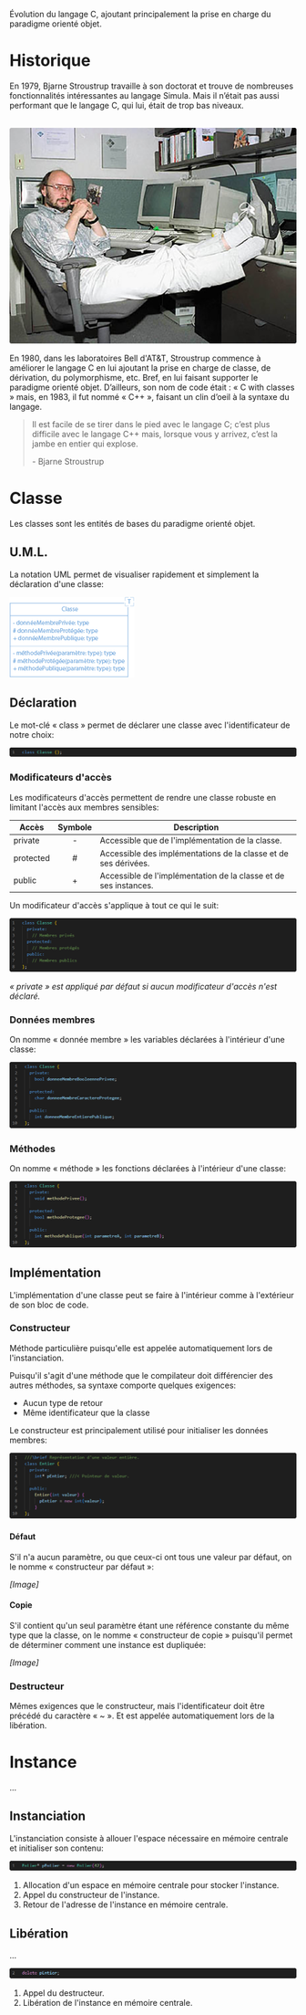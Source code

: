 Évolution du langage C, ajoutant principalement la prise en charge du paradigme orienté objet.

# Historique

En 1979, Bjarne Stroustrup travaille à son doctorat et trouve de nombreuses fonctionnalités intéressantes au langage Simula. Mais il n’était pas aussi performant que le langage C, qui lui, était de trop bas niveaux.

<br>![Bjarne Stroustrup](Images/BjarneStroustrup.png)

En 1980, dans les laboratoires Bell d'AT&T, Stroustrup commence à améliorer le langage C en lui ajoutant la prise en charge de classe, de dérivation, du polymorphisme, etc. Bref, en lui faisant supporter le paradigme orienté objet. D’ailleurs, son nom de code était : « C with classes » mais, en 1983, il fut nommé « C++ », faisant un clin d’oeil à la syntaxe du langage.

> Il est facile de se tirer dans le pied avec le langage C; c’est plus difficile avec le langage C++ mais, lorsque vous y arrivez, c’est la jambe en entier qui explose.
>
> \- Bjarne Stroustrup

# Classe

Les classes sont les entités de bases du paradigme orienté objet.

## U.M.L.

La notation UML permet de visualiser rapidement et simplement la déclaration d'une classe:

![UML](Images/UMLClass.png)

## Déclaration

Le mot-clé « class » permet de déclarer une classe avec l'identificateur de notre choix:

![Déclaration](Images/CPPClass.png)

### Modificateurs d'accès

Les modificateurs d'accès permettent de rendre une classe robuste en limitant l'accès aux membres sensibles:

| Accès   | Symbole | Description                                                     |
|---------|:-------:|-----------------------------------------------------------------|
|private  |    -    | Accessible que de l'implémentation de la classe.                |
|protected|    #    | Accessible des implémentations de la classe et de ses dérivées. |
|public   |    +    | Accessible de l'implémentation de la classe et de ses instances.|

Un modificateur d'accès s'applique à tout ce qui le suit:

![Modificateurs d'accès](Images/CPPAccessors.png)

*« private » est appliqué par défaut si aucun modificateur d'accès n'est déclaré.*

### Données membres

On nomme « donnée membre » les variables déclarées à l'intérieur d'une classe:

![Donnée membre](Images/CPPDataMembers.png)

### Méthodes

On nomme « méthode » les fonctions déclarées à l'intérieur d'une classe:

![Méthode](Images/CPPMethods.png)

## Implémentation

L'implémentation d'une classe peut se faire à l'intérieur comme à l'extérieur de son bloc de code.

### Constructeur

Méthode particulière puisqu'elle est appelée automatiquement lors de l'instanciation.

Puisqu'il s'agit d'une méthode que le compilateur doit différencier des autres méthodes, sa syntaxe comporte quelques exigences:

- Aucun type de retour
- Même identificateur que la classe

Le constructeur est principalement utilisé pour initialiser les données membres:

![Constructeur](Images/CPPConstructor.png)

#### Défaut

S'il n'a aucun paramètre, ou que ceux-ci ont tous une valeur par défaut, on le nomme « constructeur par défaut »:

*[Image]*

#### Copie

S'il contient qu'un seul paramètre étant une référence constante du même type que la classe, on le nomme « constructeur de copie » puisqu'il permet de déterminer comment une instance est dupliquée:

*[Image]*

### Destructeur

Mêmes exigences que le constructeur, mais l'identificateur doit être précédé du caractère « ~ ». Et est appelée automatiquement lors de la libération.

# Instance

...

## Instanciation

L'instanciation consiste à allouer l'espace nécessaire en mémoire centrale et initialiser son contenu:

![Instanciation](Images/CPPNew.png)

1. Allocation d'un espace en mémoire centrale pour stocker l'instance.
2. Appel du constructeur de l'instance.
3. Retour de l'adresse de l'instance en mémoire centrale.

## Libération

...

![Libération](Images/CPPDelete.png)

1. Appel du destructeur.
2. Libération de l'instance en mémoire centrale.
